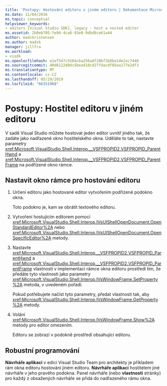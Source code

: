```yaml
---
title: 'Postupy: Hostování editoru v jiném editoru | Dokumentace Microsoftu'
ms.date: 11/04/2016
ms.topic: conceptual
helpviewer_keywords:
- editors [Visual Studio SDK], legacy - host a nested editor
ms.assetid: 2b0eb705-fe94-4ca8-93e0-9dbd8ce61a44
author: madskristensen
ms.author: madsk
manager: jillfra
ms.workload:
- vssdk
ms.openlocfilehash: e1ef547c5584cba256a8f28bf2b0ba1de2ac7448
ms.sourcegitcommit: 40d612240dc5bea418cd27fdacdf85ea177e2df3
ms.translationtype: MT
ms.contentlocale: cs-CZ
ms.lasthandoff: 05/29/2019
ms.locfileid: "66351968"
---
```

# <a name="how-to-host-an-editor-in-another-editor"></a>Postupy: Hostitel editoru v jiném editoru

V sadě Visual Studio můžete hostovat jeden editor uvnitř jiného tak, že zadáte jako nadřazené okno hostitelského okna. Uděláte to tak, nastavte parametry <xref:Microsoft.VisualStudio.Shell.Interop.__VSFPROPID2.VSFPROPID_ParentHwnd> a <xref:Microsoft.VisualStudio.Shell.Interop.__VSFPROPID2.VSFPROPID_ParentFrame> na podřízené okno rámce.

## <a name="to-set-up-the-window-frame-to-host-an-editor"></a>Nastavit okno rámce pro hostování editoru

1. Určení editoru jako hostované editor vytvořením podřízené podokno okna.

     Toto podokno je, kam se obrátit textového editoru.

2. Vytvoření hostujícím editorem pomocí <xref:Microsoft.VisualStudio.Shell.Interop.IVsUIShellOpenDocument.OpenStandardEditor%2A> nebo <xref:Microsoft.VisualStudio.Shell.Interop.IVsUIShellOpenDocument.OpenSpecificEditor%2A> metody.

3. Nastavte <xref:Microsoft.VisualStudio.Shell.Interop.__VSFPROPID2.VSFPROPID_ParentHwnd> a <xref:Microsoft.VisualStudio.Shell.Interop.__VSFPROPID2.VSFPROPID_ParentFrame> vlastnosti v implementaci rámce okna editoru prostředí tím, že předáte tyto vlastnosti jako parametry <xref:Microsoft.VisualStudio.Shell.Interop.IVsWindowFrame.SetProperty%2A> metoda, v uvedeném pořadí.

     Pokud potřebujete načíst tyto parametry, předat vlastnosti tak, aby <xref:Microsoft.VisualStudio.Shell.Interop.IVsWindowFrame.GetProperty%2A> metody.

4. Volání <xref:Microsoft.VisualStudio.Shell.Interop.IVsWindowFrame.Show%2A> metody pro editor omezením.

     Editoru se zobrazí v podokně prostředí obsahující editoru.

## <a name="robust-programming"></a>Robustní programování

**Návrháře aplikaci** v edici Visual Studio Team pro architekty je příkladem rám okna editoru hostování jiném editoru. **Návrháře aplikaci** hostitelem jiné návrháře v jeho pravého podokna. Panel návrháře (nebo **vlastnosti** stránky) pro každý z obsažených návrháře se přidá do nadřazeného rámu okna.